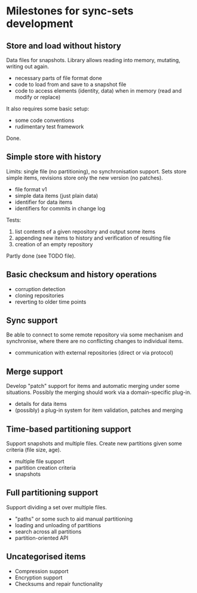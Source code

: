 Milestones for sync-sets development
========================


Store and load without history
----------------------------------------

Data files for snapshots. Library allows reading into memory, mutating, writing
out again.

*   necessary parts of file format done
*   code to load from and save to a snapshot file
*   code to access elements (identity, data) when in memory (read and modify or
    replace)

It also requires some basic setup:

*   some code conventions
*   rudimentary test framework

Done.


Simple store with history
--------------------------------

Limits: single file (no partitioning), no synchronisation support. Sets store
simple items, revisions store only the new version (no patches).

*   file format v1
*   simple data items (just plain data)
*   identifier for data items
*   identifiers for commits in change log

Tests:

1.  list contents of a given repository and output some items
2.  appending new items to history and verification of resulting file
3.  creation of an empty repository

Partly done (see TODO file).


Basic checksum and history operations
---------------------------------------------------

*   corruption detection
*   cloning repositories
*   reverting to older time points


Sync support
-----------------

Be able to connect to some remote repository via some mechanism and synchronise,
where there are no conflicting changes to individual items.

*   communication with external repositories (direct or via protocol)


Merge support
-------------------

Develop "patch" support for items and automatic merging under some situations.
Possibly the merging should work via a domain-specific plug-in.

*   details for data items
*   (possibly) a plug-in system for item validation, patches and merging


Time-based partitioning support
-------------------------------------------

Support snapshots and multiple files. Create new partitions given some criteria
(file size, age).

*   multiple file support
*   partition creation criteria
*   snapshots


Full partitioning support
---------------------------------

Support dividing a set over multiple files.

*   "paths" or some such to aid manual partitioning
*   loading and unloading of partitions
*   search across all partitions
*   partition-oriented API


Uncategorised items
--------------------------

*   Compression support
*   Encryption support
*   Checksums and repair functionality
